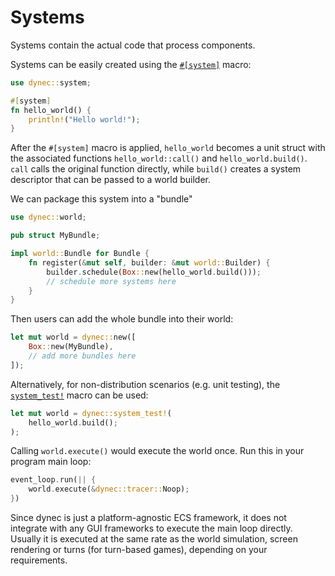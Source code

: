 # Systems

Systems contain the actual code that process components.

Systems can be easily created using the [`#[system]`][macro.system] macro:

```rust
use dynec::system;

#[system]
fn hello_world() {
    println!("Hello world!");
}
```

After the `#[system]` macro is applied,
`hello_world` becomes a unit struct
with the associated functions `hello_world::call()` and `hello_world.build()`.
`call` calls the original function directly,
while `build()` creates a system descriptor that can be passed to a world builder.

We can package this system into a "bundle"

```rust
use dynec::world;

pub struct MyBundle;

impl world::Bundle for Bundle {
    fn register(&mut self, builder: &mut world::Builder) {
        builder.schedule(Box::new(hello_world.build()));
        // schedule more systems here
    }
}
```

Then users can add the whole bundle into their world:

```rust
let mut world = dynec::new([
    Box::new(MyBundle),
    // add more bundles here
]);
```

Alternatively, for non-distribution scenarios (e.g. unit testing),
the [`system_test!`][system_test] macro can be used:

```rust
let mut world = dynec::system_test!(
    hello_world.build();
);
```

Calling `world.execute()` would execute the world once.
Run this in your program main loop:

```rust
event_loop.run(|| {
    world.execute(&dynec::tracer::Noop);
})
```

Since dynec is just a platform-agnostic ECS framework,
it does not integrate with any GUI frameworks to execute the main loop directly.
Usually it is executed at the same rate as the world simulation, screen rendering
or turns (for turn-based games), depending on your requirements.

[macro.system]: https://sof3.github.io/dynec/master/dynec/attr.system.html
[system_test]: https://sof3.github.io/dynec/master/dynec/macro.system_test.html

